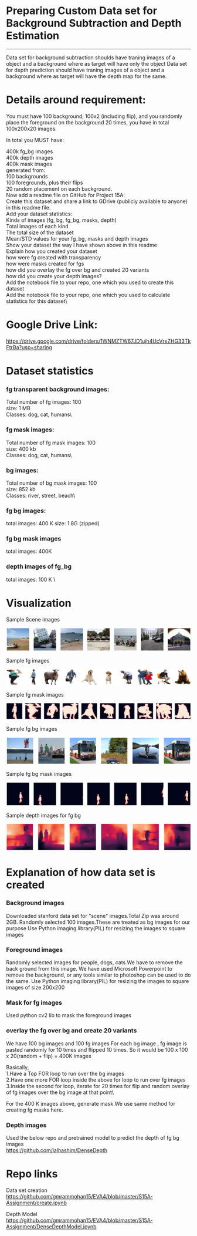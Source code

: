 # Preparing Custom Data set for Background Subtraction and Depth Estimation
________
Data set for background subtraction shoulds have traning images of a object and a background where as target will have only the object Data set for depth prediction should have traning images of a object and a background where as target will have the depth map for the same.

# Details around requirement:
You must have 100 background, 100x2 (including flip), and you randomly place the foreground on the background 20 times, you have in total 100x200x20 images. 

In total you MUST have: 

400k fg_bg images\
400k depth images\
400k mask images\
generated from:\
100 backgrounds\
100 foregrounds, plus their flips\
20 random placement on each background.\
Now add a readme file on GitHub for Project 15A:\
Create this dataset and share a link to GDrive (publicly available to anyone) in this readme file. \
Add your dataset statistics:\
Kinds of images (fg, bg, fg_bg, masks, depth)\
Total images of each kind\
The total size of the dataset\
Mean/STD values for your fg_bg, masks and depth images\
Show your dataset the way I have shown above in this readme\
Explain how you created your dataset\
how were fg created with transparency\
how were masks created for fgs\
how did you overlay the fg over bg and created 20 variants\
how did you create your depth images? \
Add the notebook file to your repo, one which you used to create this dataset\
Add the notebook file to your repo, one which you used to calculate statistics for this dataset\



# Google Drive Link:
https://drive.google.com/drive/folders/1WNMZTW67JD1ujh4UcVrxZHG33TkFtrBa?usp=sharing


# Dataset statistics
### fg transparent background images: 
Total number of fg images: 100\
size: 1 MB\
Classes: dog, cat, humans\

### fg mask images: 
Total number of fg mask images: 100\
size: 400 kb\
Classes: dog, cat, humans\

### bg images:
Total number of bg mask images: 100\
size: 852 kb\
Classes: river, street, beach\

### fg bg images:
total images: 400 K
size: 1.8G (zipped)

### fg bg mask images
total images: 400K

### depth images of fg_bg
total images: 100 K \

# Visualization

Sample Scene images

![image](https://github.com/gmrammohan15/EVA4/blob/master/S15A-Assignment/bg_images_readme.png)

Sample fg images

![image](https://github.com/gmrammohan15/EVA4/blob/master/S15A-Assignment/fg_transparent_readme.png)

Sample fg mask images

![image](https://github.com/gmrammohan15/EVA4/blob/master/S15A-Assignment/fg_mask_readme.png)

Sample fg bg images

![image](https://github.com/gmrammohan15/EVA4/blob/master/S15A-Assignment/fg_bg_readme.png)

Sample fg bg mask images

![image](https://github.com/gmrammohan15/EVA4/blob/master/S15A-Assignment/fg_bg_mask_readme.png)

Sample depth images for fg bg 

![image](https://github.com/gmrammohan15/EVA4/blob/master/S15A-Assignment/dd_model_output_readme.png)


# Explanation of how data set is created

### Background images
Downloaded stanford data set for "scene" images.Total Zip was around 2GB.
Randomly selected 100 images.These are treated as bg images for our purpose
Use Python imaging library(PIL) for resizing the images to square images

### Foreground images
Randomly selected images for people, dogs, cats.We have to remove the back ground from this image. We have used Microsoft Powerpoint to remove the background, or any tools similar to photoshop can be used to do the same.
Use Python imaging library(PIL) for resizing the images to square images of size 200x200

### Mask for fg images
Used python cv2 lib to mask the foreground images


### overlay the fg over bg and create 20 variants
We have 100 bg images and 100 fg images
For each bg image , fg image is pasted randomly for 10 times and flipped 10 times.
So it would be 100 x 100 x 20(random + flip)  = 400K images

Basically, \
1.Have a Top FOR loop to run over the bg images\
2.Have one more FOR loop inside the above for loop to run over fg images\
3.Inside the second for loop, iterate for 20 times for flip and random overlay of fg images over the bg image at that point\

For the 400 K images above, generate mask.We use same method for creating fg masks here.

### Depth images
Used the below repo and pretrained model to predict the depth of fg bg images\
https://github.com/ialhashim/DenseDepth


# Repo links
Data set creation\
https://github.com/gmrammohan15/EVA4/blob/master/S15A-Assignment/create.ipynb

Depth Model\
https://github.com/gmrammohan15/EVA4/blob/master/S15A-Assignment/DenseDepthModel.ipynb

